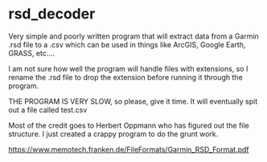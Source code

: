 # rsd_decoder

Very simple and poorly written program that will extract data from a Garmin .rsd file to a .csv which can be used in things like ArcGIS, Google Earth, GRASS, etc....

I am not sure how well the program will handle files with extensions, so I rename the .rsd file to drop the extension before running it through the program.

THE PROGRAM IS VERY SLOW, so please, give it time. It will eventually spit out a file called test.csv

Most of the credit goes to Herbert Oppmann who has figured out the file structure. I just created a crappy program to do the grunt work.

https://www.memotech.franken.de/FileFormats/Garmin_RSD_Format.pdf
